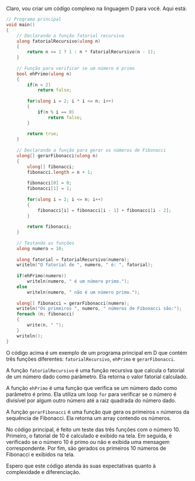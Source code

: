 Claro, vou criar um código complexo na linguagem D para você. Aqui está:

```d
// Programa principal
void main()
{
    // Declarando a função fatorial recursiva
    ulong fatorialRecursivo(ulong n)
    {
        return n <= 1 ? 1 : n * fatorialRecursivo(n - 1);
    }
    
    // Função para verificar se um número é primo
    bool ehPrimo(ulong n)
    {
        if(n < 2)
            return false;
        
        for(ulong i = 2; i * i <= n; i++)
        {
            if(n % i == 0)
                return false;
        }
        
        return true;
    }
    
    // Declarando a função para gerar os números de Fibonacci
    ulong[] gerarFibonacci(ulong n)
    {
        ulong[] fibonacci;
        fibonacci.length = n + 1;
        
        fibonacci[0] = 0;
        fibonacci[1] = 1;
        
        for(ulong i = 2; i <= n; i++)
        {
            fibonacci[i] = fibonacci[i - 1] + fibonacci[i - 2];
        }
        
        return fibonacci;
    }
    
    // Testando as funções
    ulong numero = 10;
    
    ulong fatorial = fatorialRecursivo(numero);
    writeln("O fatorial de ", numero, " é: ", fatorial);
    
    if(ehPrimo(numero))
        writeln(numero, " é um número primo.");
    else
        writeln(numero, " não é um número primo.");
    
    ulong[] fibonacci = gerarFibonacci(numero);
    writeln("Os primeiros ", numero, " números de Fibonacci são:");
    foreach (n; fibonacci)
    {
        write(n, " ");
    }
    writeln();
}
```

O código acima é um exemplo de um programa principal em D que contém três funções diferentes: `fatorialRecursivo`, `ehPrimo` e `gerarFibonacci`. 

A função `fatorialRecursivo` é uma função recursiva que calcula o fatorial de um número dado como parâmetro. Ela retorna o valor fatorial calculado.

A função `ehPrimo` é uma função que verifica se um número dado como parâmetro é primo. Ela utiliza um loop `for` para verificar se o número é divisível por algum outro número até a raiz quadrada do número dado.

A função `gerarFibonacci` é uma função que gera os primeiros `n` números da sequência de Fibonacci. Ela retorna um array contendo os números.

No código principal, é feito um teste das três funções com o número 10. Primeiro, o fatorial de 10 é calculado e exibido na tela. Em seguida, é verificado se o número 10 é primo ou não e exibida uma mensagem correspondente. Por fim, são gerados os primeiros 10 números de Fibonacci e exibidos na tela.

Espero que este código atenda às suas expectativas quanto à complexidade e diferenciação.